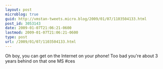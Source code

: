 ```yaml
---
layout: post
microblog: true
guid: http://vmstan-tweets.micro.blog/2009/01/07/1103504133.html
post_id: 3053143
date: 2009-01-07T21:06:21-0600
lastmod: 2009-01-07T21:06:21-0600
type: post
url: /2009/01/07/1103504133.html
---
```

Oh boy, you can get on the Internet on your phone! Too bad you're about 3 years behind on that one MS #ces

